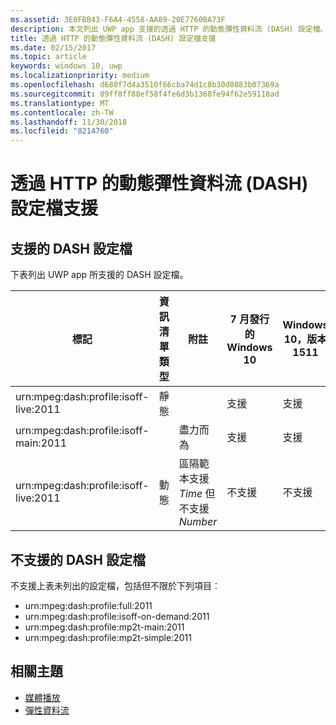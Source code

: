```yaml
---
ms.assetid: 3E0FBB43-F6A4-4558-AA89-20E7760BA73F
description: 本文列出 UWP app 支援的透過 HTTP 的動態彈性資料流 (DASH) 設定檔。
title: 透過 HTTP 的動態彈性資料流 (DASH) 設定檔支援
ms.date: 02/15/2017
ms.topic: article
keywords: windows 10, uwp
ms.localizationpriority: medium
ms.openlocfilehash: d680f7d4a3510f66cba74d1c8b30d8883b07369a
ms.sourcegitcommit: 89ff8ff88ef58f4fe6d3b1368fe94f62e59118ad
ms.translationtype: MT
ms.contentlocale: zh-TW
ms.lasthandoff: 11/30/2018
ms.locfileid: "8214760"
---
```

# <a name="dynamic-adaptive-streaming-over-http-dash-profile-support"></a>透過 HTTP 的動態彈性資料流 (DASH) 設定檔支援


## <a name="supported-dash-profiles"></a>支援的 DASH 設定檔
下表列出 UWP app 所支援的 DASH 設定檔。

|標記 | 資訊清單類型 | 附註|7 月發行的 Windows 10|Windows 10，版本 1511|Windows 10，版本 1607 |Windows 10，版本 1607 |Windows 10，版本 1703|
|----------------|------|-------|-----------|--------------|---------|-------|--------|
|urn:mpeg&#58;dash:profile:isoff-live:2011 | 靜態 |     |支援            |  支援              | 支援        |支援| 支援|
|urn:mpeg&#58;dash:profile:isoff-main:2011 |        | 盡力而為 | 支援            |  支援              | 支援        |支援| 支援|
|urn:mpeg&#58;dash:profile:isoff-live:2011 | 動態 | 區隔範本支援 $Time$ 但不支援 $Number$ | 不支援            | 不支援              | 不支援        |不支援| 支援|


## <a name="unsupported-dash-profiles"></a>不支援的 DASH 設定檔
不支援上表未列出的設定檔，包括但不限於下列項目︰

* urn:mpeg&#58;dash:profile:full:2011
* urn:mpeg&#58;dash:profile:isoff-on-demand:2011
* urn:mpeg&#58;dash:profile:mp2t-main:2011
* urn:mpeg&#58;dash:profile:mp2t-simple:2011


## <a name="related-topics"></a>相關主題

* [媒體播放](media-playback.md)
* [彈性資料流](adaptive-streaming.md)
 

 




